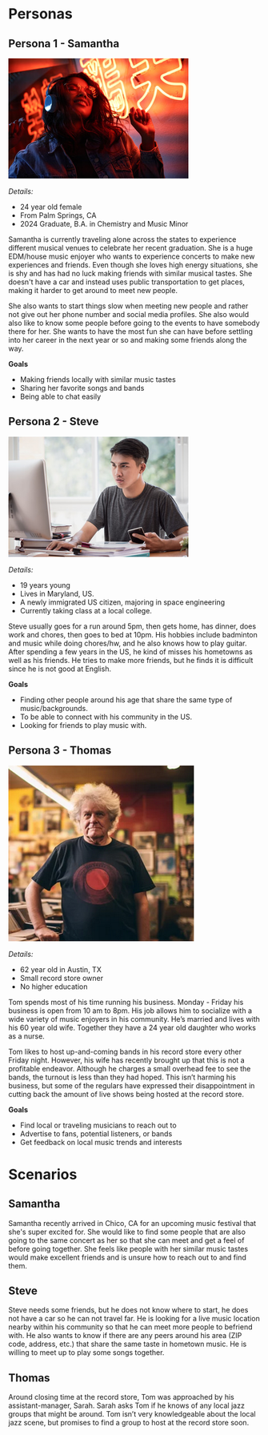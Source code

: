 # Personas

## Persona 1 - Samantha
![alt text](Persona-1-Samantha.jpg)

*Details:*
- 24 year old female
- From Palm Springs, CA
- 2024 Graduate, B.A. in Chemistry and Music Minor
 
Samantha is currently traveling alone across the states to experience different musical venues to celebrate her recent graduation. She is a huge EDM/house music enjoyer who wants to experience concerts to make new experiences and friends. Even though she loves high energy situations, she is shy and has had no luck making friends with similar musical tastes. She doesn't have a car and instead uses public transportation to get places, making it harder to get around to meet new people.

She also wants to start things slow when meeting new people and rather not give out her phone number and social media profiles. She also would also like to know some people before going to the events to have somebody there for her. She wants to have the most fun she can have before settling into her career in the next year or so and making some friends along the way.

**Goals**
- Making friends locally with similar music tastes
- Sharing her favorite songs and bands
- Being able to chat easily

## Persona 2 - Steve
![alt text](Persona-2-Steve.jpg)

*Details:*
- 19 years young
- Lives in Maryland, US.
- A newly immigrated US citizen, majoring in space engineering
- Currently taking class at a local college. 

Steve usually goes for a run around 5pm, then gets home, has dinner, does work and chores, then goes to bed at 10pm. His hobbies include badminton and music while doing chores/hw, and he also knows how to play guitar. After spending a few years in the US, he kind of misses his hometowns as well as his friends. He tries to make more friends, but he finds it is difficult since he is not good at English.

**Goals**
- Finding other people around his age that share the same type of music/backgrounds.
- To be able to connect with his community in the US.
- Looking for friends to play music with.

## Persona 3 - Thomas
![alt text](Persona-3-Thomas.png)

*Details:*
- 62 year old in Austin, TX
- Small record store owner
- No higher education 

Tom spends most of his time running his business. Monday - Friday his business is open from 10 am to 8pm. His job allows him to socialize with a wide variety of music enjoyers in his community. He’s married and lives with his 60 year old wife. Together they have a 24 year old daughter who works as a nurse.

Tom likes to host up-and-coming bands in his record store every other Friday night. However, his wife has recently brought up that this is not a profitable endeavor. Although he charges a small overhead fee to see the bands, the turnout is less than they had hoped. This isn’t harming his business, but some of the regulars have expressed their disappointment in cutting back the amount of live shows being hosted at the record store. 

**Goals**
- Find local or traveling musicians to reach out to
- Advertise to fans, potential listeners, or bands
- Get feedback on local music trends and interests

# Scenarios

## Samantha
Samantha recently arrived in Chico, CA for an upcoming music festival that she's super excited for. She would like to find some people that are also going to the same concert as her so that she can meet and get a feel of before going together. She feels like people with her similar music tastes would make excellent friends and is unsure how to reach out to and find them.

## Steve
Steve needs some friends, but he does not know where to start, he does not have a car so he can not travel far. He is looking for a live music location nearby within his community so that he can meet more people to befriend with. He also wants to know if there are any peers around his area (ZIP code, address, etc.) that share the same taste in hometown music. He is willing to meet up to play some songs together.

## Thomas
Around closing time at the record store, Tom was approached by his assistant-manager, Sarah. Sarah asks Tom if he knows of any local jazz groups that might be around. Tom isn’t very knowledgeable about the local jazz scene, but promises to find a group to host at the record store soon.

